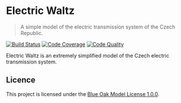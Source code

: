 # Electric Waltz

> A simple model of the electric transmission system of the Czech Republic.

[![Build Status][build-image]][build-url]
[![Code Coverage][coverage-image]][coverage-url]
[![Code Quality][quality-image]][quality-url]

Electric Waltz is an extremely simplified model of the Czech electric transmission system.

## Licence

This project is licensed under the [Blue Oak Model License 1.0.0](https://blueoakcouncil.org/license/1.0.0).

<!-- Badges -->

[build-image]: https://github.com/mgrabovsky/electric-waltz/actions/workflows/build.yml/badge.svg
[build-url]: https://github.com/mgrabovsky/electric-waltz/actions/workflows/build.yml
[coverage-image]: https://codecov.io/gh/mgrabovsky/electric-waltz/branch/main/graph/badge.svg
[coverage-url]: https://codecov.io/gh/mgrabovsky/electric-waltz
[quality-image]: https://api.codeclimate.com/v1/badges/5fa295edef142fc90ddd/maintainability
[quality-url]: https://codeclimate.com/github/mgrabovsky/electric-waltz
